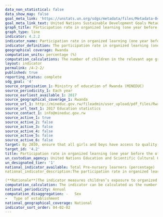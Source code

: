 ```yaml
---
data_non_statistical: false
data_show_map: false
goal_meta_link: 'https://unstats.un.org/sdgs/metadata/files/Metadata-04-02-02.pdf '
goal_meta_link_text: United Nations Sustainable Development Goals Metadata (PDF 223 KB)
graph_title: Participation rate in organized learning (one year before the official primary entry age), by sex
graph_type: line
indicator: 4.2.2
indicator_name: Participation rate in organized learning (one year before the official primary entry age), by sex
indicator_definition: The participation rate in organized learning (one year before the official primary entry age), by sex as defined as the percentage of children in the given age range who participate in one or more organized learning programme, including programmes which offer a combination of education and care. Participation in early childhood and in primary education are both included. The age range will vary by country depending on the official age for entry to primary education.
geographical coverage: Rwanda
computation_units: percentage (%)
computation_calculations: The number of children in the relevant age group who participate in an organized learning programme is expressed as a percentage of the total population in the same age range. The indicator can be calculated both from administrative data and from household surveys. If the former, the number of enrolments in organized learning programmes are reported by schools and the population in the age group one year below the official primary entry age is derived from population estimates. 
layout: indicator
permalink: /4-2-2/
published: true
reporting_status: complete
sdg_goal: '4'
source_organisation_1: Ministry of education of Rwanda (MINEDUC)
source_periodicity_1: Each year
source_earliest_available_1: 2017
source_geographical_coverage_1: Rwanda
source_url_1: http://mineduc.gov.rw/fileadmin/user_upload/pdf_files/Rwanda_Education_Statistics_2017.pdf
source_url_text_1: 2017 Education statistics 
source_contact_1: info@mineduc.gov.rw
source_active_1: true
source_active_2: false
source_active_3: false
source_active_4: false
source_active_5: false
source_active_6: false
target: By 2030, ensure that all girls and boys have access to quality early childhood development, care and pre-primary education so that they are ready for primary education
target_id: '4.2'
title: Participation rate in organized learning (one year before the official primary entry age), by sex
un_custodian_agency: United Nations Education and Scientific Cultural Organisation - Institute of Statistics (UNESCO-UIS)
un_designated_tier: '1'
national_indicator_available: Total Pre-nursery learners (percentage)
national_indicator_description:The participation rate in organized learning (one year before the official primary entry age), by sex as defined as the percentage of children in the given age range who participate in one or more organized learning programme, including programmes which offer a combination of education and care. Participation in early childhood and in primary education are both included. The age range will vary by country depending on the official age for entry to primary education. 

(**Rationale**)The indicator measures children’s exposure to organized learning activities in the year prior to the start of primary school. A high value of the indicator shows a high degree of participation in organized learning immediately before the official entrance age to primary education
computation_calculation: The indicator can be calculated as the number of enrolments in organized learning programmes are reported by schools divided by the population in the age group one year below the official primary entry age.
national_periodicity: Annual
computation_disaggregation: -	Sex
-	Type of establishment
national_geographical_coverage: National 
indicator_sort_order: 04-02-02
---
```

